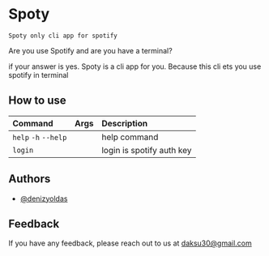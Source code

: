 # Spoty

`Spoty only cli app for spotify`

Are you use Spotify and are you have a terminal?
 
if your answer is yes. Spoty is a cli app for you.
Because this cli ets you use spotify in terminal

## How to use

| Command              | Args | Description               |
|:---------------------|:-----|:--------------------------|
| `help` `-h` `--help` |      | help command              |
| `login`              |      | login is spotify auth key |



## Authors

- [@denizyoldas](https://www.github.com/denizyoldas)


## Feedback

If you have any feedback, please reach out to us at daksu30@gmail.com

